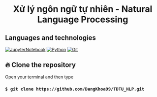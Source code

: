 <div align="center">
  <h1>Xử lý ngôn ngữ tự nhiên - Natural Language Processing</h1>
</div>

## Languages and technologies
[![JupyterNotebook](https://img.shields.io/badge/-Jupyter-000?&logo=Jupyter)](https://jupyter.org/)
[![Python](https://img.shields.io/badge/-Python-000?&logo=Python)](https://www.python.org/)
[![Git](https://img.shields.io/badge/-Git-black?style=flat-square&logo=git)](https://git-scm.com/)

## 🔥 Clone the repository

Open your terminal and then type

### `$ git clone https://github.com/DangKhoa99/TDTU_NLP.git`
